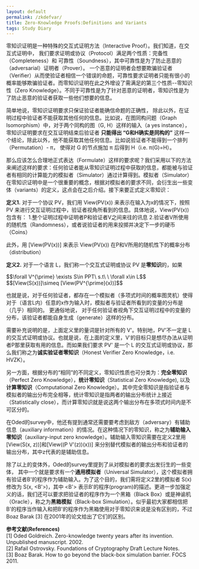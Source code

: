 ```yaml
---
layout: default
permalink: /zkdefvar/
title: Zero-Knowledge Proofs:Definitions and Variants
tags: Study Diary
---
```



零知识证明是一种特殊的交互式证明方法（Interactive Proof）。我们知道，在交互式证明中， 我们要求证明或协议（Protocol）满足两个性质：完备性（Completeness）和 可靠性（Soundness），其中可靠性是为了防止恶意的（adversarial）证明者（Prover）。 一个恶意的证明者会想要欺骗验证者（Verifier）从而使验证者相信一个错误的命题，可靠性要求证明者只能有很小的概率能够欺骗验证者。而零知识证明在此之外增设了需满足的第三个性质--零知识性（Zero Knowledge）。不同于可靠性是为了针对恶意的证明者，零知识性是为了防止恶意的验证者获取一些他们想要的信息。

简单地说，零知识证明要求只保证验证者能确信命题的正确性， 除此以外，在证明过程中验证者不能获取其他任何的信息。比如说，在图同构问题（Graph Isomorphism）中，对于两个同构的图（G, H）这样的输入（a yes instance），零知识证明要求在交互证明结束后验证者 **只能得出 “G和H确实是同构的”** 这样一个结论，除此以外，他不能获取其他任何信息。比如说验证者不能得到一个排列（Permutation）- π， 使得对 G 的节点施加 π 后得到 H（i.e. π(G)=H）。

那么应该怎么合理地正式表达（Formulate）这样的要求呢？我们采用以下的方法来阐述这样的要求：任何验证者能从零知识证明过程中获取的信息，都能被与验证者有相同的计算能力的模拟者（Simulator）通过计算得到。模拟者（Simulator）在零知识证明中是一个很重要的概念，根据对模拟者的要求不同，会衍生出一些变体（variants）的定义，这点会在之后介绍。接下来要正式定义零知识：

**定义1.**  对于一个协议 PV，我们用 View(PV(x)) 来表示在输入为x的情况下，按照 PV 来进行交互证明过程中，验证者视角所看到的信息。具体地说，View(PV(x)) 包含有：
1.整个证明过程中证明者P和验证者V之间来往的讯息
2.验证者V所使用的随机性（Randomness），或者说验证者的用来投掷并决定下一步的硬币（Coins）

此外，用 [View(PV(x))] 来表示 View(PV(x)) 在P和V所用的随机性下的概率分布（distribution）

**定义2.**  对于一个语言 L，我们称一个交互式证明或协议 PV 是**零知识**的，如果

<div>
$$\forall V^{\prime} \exists S\in PPT\ s.t\ \ \forall x\in L$$  
</div>
<div>
$$[View(S(x))]\simeq [View(PV^{\prime}(x))]$$
</div>

也就是说，对于任何验证者，都存在一个模拟者（多项式时间的概率图灵机）使得对于（语言L内）任意的x作为输入时，模拟者与验证者所看到的变量的分布是（几乎）相同的。
更通俗地说， 对于任何验证者视角下交互证明过程中的变量的分布，该验证者都能自身生成（generate）这样的分布。

需要补充说明的是，上面定义里的量词是针对所有的 V'。特别地，PV'不一定是 L 的交互式证明或协议。也就是说，在上面的定义里，V'的目标只是想尽办法从证明者P那里获取有用的信息。而如果我们要求 PV' 是一个 L 的交互式证明或协议，那么我们称之为**诚实验证者零知识**（Honest Verifier Zero Knowledge，i.e. HVZK）。

另一方面，根据分布的“相同”的不同定义，零知识性质也可分类为：**完全零知识**（Perfect Zero Knowledge），**统计零知识**（Statistical Zero Knowledge), 以及 **计算零知识**（Computational Zero Knowledge）。其中完全零知识是指验证者与模拟者的输出分布完全相等，统计零知识是指两者的输出分布统计上接近（Statistically close），而计算零知识就是说这两个输出分布在多项式时间内是不可区分的。

在Oded的survey中，他还有提到通常还需要要考虑到敌方（adversary）有辅助信息（auxiliary information）的情况。在这种情况下的零知识，称之为**辅助输入零知识**（auxiliary-input zero knowledge）。辅助输入零知识需要在定义2里用[View(S(x, z))]和[View((P V'(z))(x))] 来分别替代模拟者的输出分布和验证者的输出分布，其中z代表的是辅助信息。

除了以上的变体外，Oded的survey里提到了从对模拟者的要求出发衍生的一些变体， 其中一个就是要求有一个**通用模拟者**（Universal Simulator），这个模拟者拥有验证者B'的程序作为辅助输入。为了这个目的，我们需将定义2里的模拟者 S(x) 修改为 S(x, <B'>)，其中 <B'> 表示B'的程序(program)的描述。更进一步加强定义的话，我们还可以要求把验证者的程序作为一个黑箱（Black Box）或是神谕机（Oracle），称之为**黑箱模拟**（Black-box Simulation）。似乎最初大家都相信把B'的程序当作输入和把B'的程序作为黑箱使用对于零知识来说是没有区别的，不过Boaz Barak [3] 在2001年的论文给出了它们的区别。


**参考文献(References)**  
[1] Oded Goldreich. Zero-knowledge twenty years after its invention. Unpublished manuscript. 2002.  
[2] Rafail Ostrovsky. Foundations of Cryptography Draft Lecture Notes.  
[3] Boaz Barak. How to go beyond the black-box simulation barrier. FOCS 2011.  